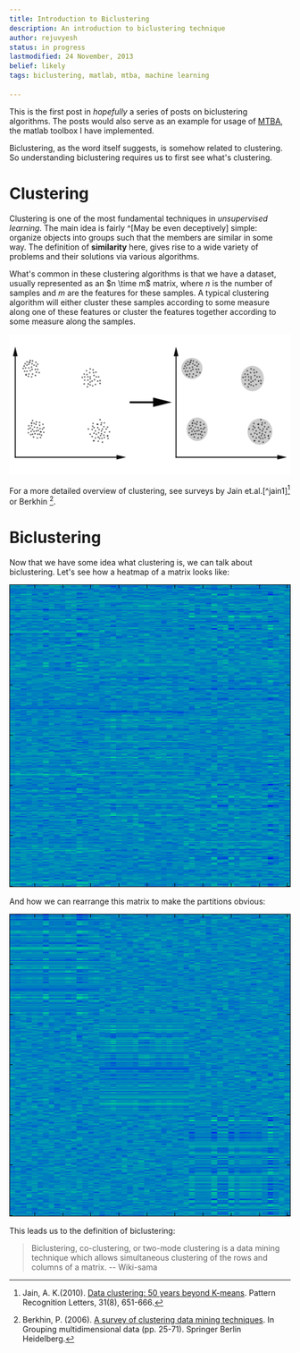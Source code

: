 ```yaml
---
title: Introduction to Biclustering
description: An introduction to biclustering technique
author: rejuvyesh
status: in progress
lastmodified: 24 November, 2013
belief: likely
tags: biclustering, matlab, mtba, machine learning

---
```


This is the first post in _hopefully_ a series of posts on biclustering algorithms. The posts would also serve as an example for usage of [MTBA](http://iitk.ac.in/iil/mtba/), the matlab toolbox I have implemented.

Biclustering, as the word itself suggests, is somehow related to clustering. So understanding biclustering requires us to first see what's clustering.

# Clustering

Clustering is one of the most fundamental techniques in _unsupervised learning_. The main idea is fairly ^[May be even deceptively] simple: organize objects into groups such that the members are similar in some way. The definition of **similarity** here, gives rise to a wide variety of problems and their solutions via various algorithms.

What's common in these clustering algorithms is that we have a dataset, usually represented as an $n \time m$ matrix, where $n$ is the number of samples and $m$ are the features for these samples. A typical clustering algorithm will either cluster these samples according to some measure along one of these features or cluster the features together according to some measure along the samples. 

![Scatter plot of Clusters](/images/clustering.png) 

For a more detailed overview of clustering, see surveys by Jain et.al.[^jain1][^jain2] or Berkhin [^berkhin].

# Biclustering

Now that we have some idea what clustering is, we can talk about biclustering. Let's see how a heatmap of a matrix looks like:

![Heatmap of a matrix](/images/matrix_heatmap.png )

And how we can rearrange this matrix to make the partitions obvious:

![Heatmap of rearranged matrix](/images/rearrange_heatmap.png )

This leads us to the definition of biclustering:

> Biclustering, co-clustering, or two-mode clustering is a data mining technique which allows simultaneous clustering of the rows and columns of a matrix.
> -- Wiki-sama




[^jain]: Jain, A. K., Murty, M. N., & Flynn, P. J.(1999). [Data clustering: a review](http://www.cs.rutgers.edu/~mlittman/courses/lightai03/jain99data.pdf). ACM computing surveys (CSUR), 31(3), 264-323.
[^jain2]: Jain, A. K.(2010). [Data clustering: 50 years beyond K-means](http://biometrics.cse.msu.edu/Presentations/FuLectureDec5.pdf). Pattern Recognition Letters, 31(8), 651-666.
[^berkhin]: Berkhin, P. (2006). [A survey of clustering data mining techniques](http://www-static.cc.gatech.edu/fac/Charles.Isbell/classes/reading/papers/berkhin02survey.pdf). In Grouping multidimensional data (pp. 25-71). Springer Berlin Heidelberg.





